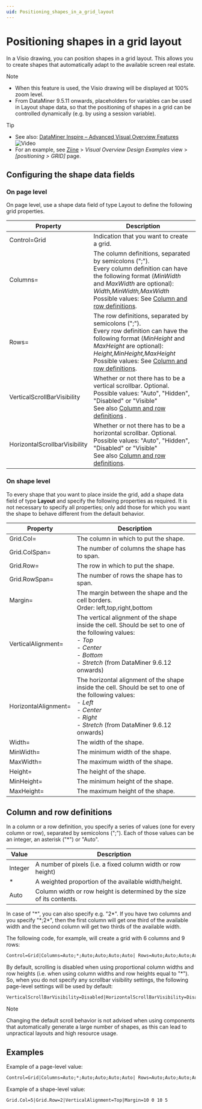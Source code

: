 ```yaml
---
uid: Positioning_shapes_in_a_grid_layout
---
```


# Positioning shapes in a grid layout

In a Visio drawing, you can position shapes in a grid layout. This allows you to create shapes that automatically adapt to the available screen real estate.

> [!NOTE]
>
> - When this feature is used, the Visio drawing will be displayed at 100% zoom level.
> - From DataMiner 9.5.11 onwards, placeholders for variables can be used in Layout shape data, so that the positioning of shapes in a grid can be controlled dynamically (e.g. by using a session variable).

> [!TIP]
>
> - See also: [DataMiner Inspire – Advanced Visual Overview Features](https://community.dataminer.services/video/dataminer-inspire-advanced-visual-overview-features/) ![Video](~/user-guide/images/video_Duo.png)
> - For an example, see [Ziine](xref:ZiineDemoSystem) > *Visual Overview Design Examples* view > *[positioning > GRID]* page.

## Configuring the shape data fields

### On page level

On page level, use a shape data field of type Layout to define the following grid properties.

| Property | Description |
| -------- | ----------- |
| Control=Grid | Indication that you want to create a grid. |
| Columns= | The column definitions, separated by semicolons (";").<br>Every column definition can have the following format (*MinWidth* and *MaxWidth* are optional):<br>*Width,MinWidth,MaxWidth*<br> Possible values: See [Column and row definitions](#column-and-row-definitions). |
| Rows= | The row definitions, separated by semicolons (";").<br>Every row definition can have the following format (*MinHeight* and *MaxHeight* are optional):<br> *Height,MinHeight,MaxHeight*<br>Possible values: See [Column and row definitions](#column-and-row-definitions). |
| VerticalScrollBarVisibility | Whether or not there has to be a vertical scrollbar. Optional.<br>Possible values: "Auto", "Hidden", "Disabled" or "Visible"<br>See also [Column and row definitions](#column-and-row-definitions) .                                                                    |
| HorizontalScrollbarVisibility | Whether or not there has to be a horizontal scrollbar. Optional.<br>Possible values: "Auto", "Hidden", "Disabled" or "Visible"<br>See also [Column and row definitions](#column-and-row-definitions). |

### On shape level

To every shape that you want to place inside the grid, add a shape data field of type **Layout** and specify the following properties as required. It is not necessary to specify all properties; only add those for which you want the shape to behave different from the default behavior.

| Property | Description |
| -------- | ----------- |
| Grid.Col= | The column in which to put the shape. |
| Grid.ColSpan= | The number of columns the shape has to span. |
| Grid.Row= | The row in which to put the shape. |
| Grid.RowSpan= | The number of rows the shape has to span. |
| Margin= | The margin between the shape and the cell borders.<br>Order: left,top,right,bottom |
| VerticalAlignment= | The vertical alignment of the shape inside the cell. Should be set to one of the following values:<br>- *Top*<br>- *Center*<br>- *Bottom*<br>- *Stretch* (from DataMiner 9.6.12 onwards) |
| HorizontalAlignment= | The horizontal alignment of the shape inside the cell. Should be set to one of the following values:<br>- *Left*<br>- *Center*<br>- *Right*<br>- *Stretch* (from DataMiner 9.6.12 onwards) |
| Width= | The width of the shape. |
| MinWidth= | The minimum width of the shape. |
| MaxWidth= | The maximum width of the shape. |
| Height= | The height of the shape. |
| MinHeight= | The minimum height of the shape. |
| MaxHeight= | The maximum height of the shape. |

## Column and row definitions

In a column or a row definition, you specify a series of values (one for every column or row), separated by semicolons (";"). Each of those values can be an integer, an asterisk ("\*") or "Auto".

| Value   | Description                                                           |
| ------- | --------------------------------------------------------------------- |
| Integer | A number of pixels (i.e. a fixed column width or row height)          |
| \*      | A weighted proportion of the available width/height.                  |
| Auto    | Column width or row height is determined by the size of its contents. |

In case of "\*", you can also specify e.g. "2\*". If you have two columns and you specify "\*;2\*", then the first column will get one third of the available width and the second column will get two thirds of the available width.

The following code, for example, will create a grid with 6 columns and 9 rows:

```txt
Control=Grid|Columns=Auto;*;Auto;Auto;Auto;Auto| Rows=Auto;Auto;Auto;Auto;*;Auto;20;Auto;Auto| VerticalScrollBarVisibility=Disabled|HorizontalScrollBarVisibility=Disabled
```

By default, scrolling is disabled when using proportional column widths and row heights (i.e. when using column widths and row heights equal to "\*"). So, when you do not specify any scrollbar visibility settings, the following page-level settings will be used by default:

```txt
VerticalScrollBarVisibility=Disabled|HorizontalScrollBarVisibility=Disabled
```

> [!NOTE]
> Changing the default scroll behavior is not advised when using components that automatically generate a large number of shapes, as this can lead to unpractical layouts and high resource usage.

## Examples

Example of a page-level value:

```txt
Control=Grid|Columns=Auto;*;Auto;Auto;Auto;Auto| Rows=Auto;Auto;Auto;Auto;*;Auto;20;Auto;Auto| VerticalScrollBarVisibility=Disabled|HorizontalScrollBarVisibility=Disabled
```

Example of a shape-level value:

```txt
Grid.Col=5|Grid.Row=2|VerticalAlignment=Top|Margin=10 0 10 5
```

